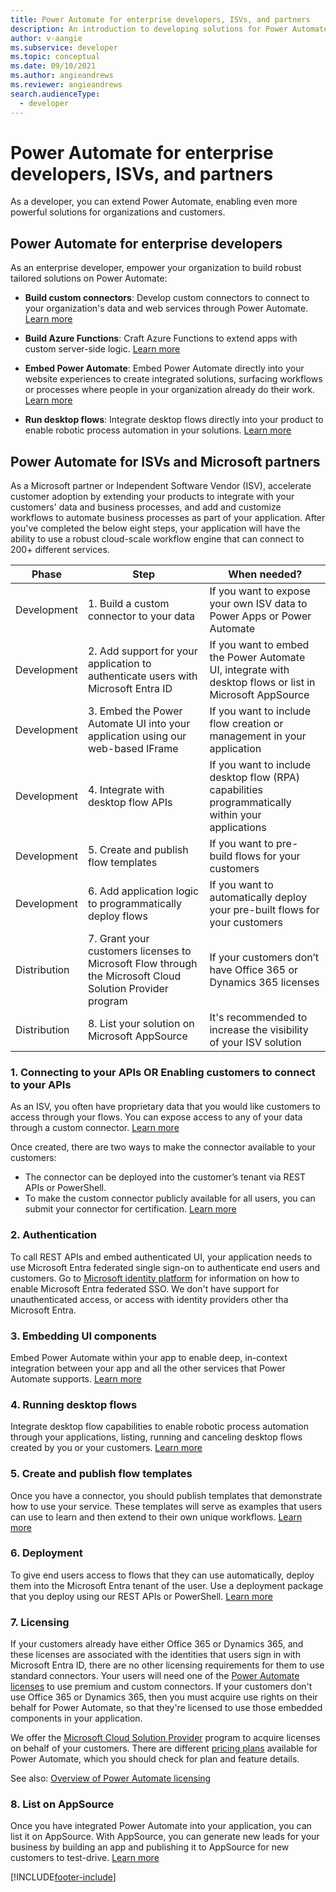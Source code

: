 ```yaml
---
title: Power Automate for enterprise developers, ISVs, and partners
description: An introduction to developing solutions for Power Automate.
author: v-aangie
ms.subservice: developer
ms.topic: conceptual
ms.date: 09/10/2021
ms.author: angieandrews
ms.reviewer: angieandrews
search.audienceType: 
  - developer
---
```


# Power Automate for enterprise developers, ISVs, and partners

As a developer, you can extend Power Automate, enabling even more powerful solutions for organizations and customers.

## Power Automate for enterprise developers

As an enterprise developer, empower your organization to build robust tailored solutions on Power Automate:

- **Build custom connectors**: Develop custom connectors to connect to your organization's data and web services through Power Automate. [Learn more](/connectors/custom-connectors/)

- **Build Azure Functions**: Craft Azure Functions to extend apps with custom server-side logic. [Learn more](/azure/azure-functions/app-service-export-api-to-powerapps-and-flow)

- **Embed Power Automate**: Embed Power Automate directly into your website experiences to create integrated solutions, surfacing workflows or processes where people in your organization already do their work. [Learn more](embed-flow-dev.md)

- **Run desktop flows**: Integrate desktop flows directly into your product to enable robotic process automation in your solutions. [Learn more](desktop-flow-public-apis.md)

## Power Automate for ISVs and Microsoft partners

As a Microsoft partner or Independent Software Vendor (ISV), accelerate customer adoption by extending your products to integrate with your customers' data and business processes, and add and customize workflows to automate business processes as part of your application. After you've completed the below eight steps, your application will have the ability to use a robust cloud-scale workflow engine that can connect to 200+ different services.

| Phase | Step | When needed? |
| --- | --- | --- |
| Development | 1. Build a custom connector to your data | If you want to expose your own ISV data to Power Apps or Power Automate |
| Development | 2. Add support for your application to authenticate users with Microsoft Entra ID | If you want to embed the Power Automate UI, integrate with desktop flows or list in Microsoft AppSource |
| Development | 3. Embed the Power Automate UI into your application using our web-based IFrame | If you want to include flow creation or management in your application |
| Development | 4. Integrate with desktop flow APIs | If you want to include desktop flow (RPA) capabilities programmatically within your applications |
| Development | 5. Create and publish flow templates | If you want to pre-build flows for your customers |
| Development | 6. Add application logic to programmatically deploy flows | If you want to automatically deploy your pre-built flows for your customers |
| Distribution | 7. Grant your customers licenses to Microsoft Flow through the Microsoft Cloud Solution Provider program | If your customers don’t have Office 365 or Dynamics 365 licenses |
| Distribution | 8. List your solution on Microsoft AppSource | It's recommended to increase the visibility of your ISV solution |

### 1. Connecting to your APIs OR Enabling customers to connect to your APIs

As an ISV, you often have proprietary data that you would like customers to access through your flows. You can expose access to any of your data through a custom connector. [Learn more](/connectors/custom-connectors/)

Once created, there are two ways to make the connector available to your customers:

- The connector can be deployed into the customer’s tenant via REST APIs or PowerShell.
- To make the custom connector publicly available for all users, you can submit your connector for certification. [Learn more](/connectors/custom-connectors/submit-certification)

### 2. Authentication

To call REST APIs and embed authenticated UI, your application needs to use Microsoft Entra federated single sign-on to authenticate end users and customers. Go to [Microsoft identity platform](https://identity.microsoft.com/) for information on how to enable Microsoft Entra federated SSO. We don't have support for unauthenticated access, or access with identity providers other tha Microsoft Entra.

### 3. Embedding UI components

Embed Power Automate within your app to enable deep, in-context integration between your app and all the other services that Power Automate supports. [Learn more](embed-flow-dev.md)

### 4. Running desktop flows

Integrate desktop flow capabilities to enable robotic process automation through your applications, listing, running and canceling desktop flows created by you or your customers. [Learn more](desktop-flow-public-apis.md)

### 5. Create and publish flow templates

Once you have a connector, you should publish templates that demonstrate how to use your service. These templates will serve as examples that users can use to learn and then extend to their own unique workflows. [Learn more](../publish-a-template.md)

### 6. Deployment

To give end users access to flows that they can use automatically, deploy them into the Microsoft Entra tenant of the user. Use a deployment package that you deploy using our REST APIs or PowerShell. [Learn more](/powerapps/administrator/export-import-packages)

### 7. Licensing

If your customers already have either Office 365 or Dynamics 365, and these licenses are associated with the identities that users sign in with Microsoft Entra ID, there are no other licensing requirements for them to use standard connectors. Your users will need one of the [Power Automate licenses](https://make.powerautomate.com/pricing/) to use premium and custom connectors. If your customers don't use Office 365 or Dynamics 365, then you must acquire use rights on their behalf for Power Automate, so that they're licensed to use those embedded components in your application.

We offer the [Microsoft Cloud Solution Provider](https://partner.microsoft.com/cloud-solution-provider) program to acquire licenses on behalf of your customers. There are different [pricing plans](https://make.powerautomate.com/pricing/) available for Power Automate, which you should check for plan and feature details.

See also: [Overview of Power Automate licensing](/power-platform/admin/power-automate-licensing/overview)

### 8. List on AppSource

Once you have integrated Power Automate into your application, you can list it on AppSource. With AppSource, you can generate new leads for your business by building an app and publishing it to AppSource for new customers to test-drive. [Learn more](dev-appsource-test-drive.md)

[!INCLUDE[footer-include](../includes/footer-banner.md)]